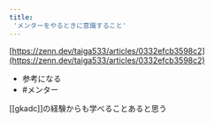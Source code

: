 ```yaml
---
title:
 'メンターをやるときに意識すること'
---
```


[https://zenn.dev/taiga533/articles/0332efcb3598c2](https://zenn.dev/taiga533/articles/0332efcb3598c2)
- 参考になる
- #メンター

[[gkadc]]の経験からも学べることあると思う
